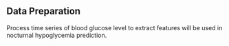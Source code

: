 ## Data Preparation
Process time series of blood glucose level to extract features will be used in nocturnal hypoglycemia prediction.
